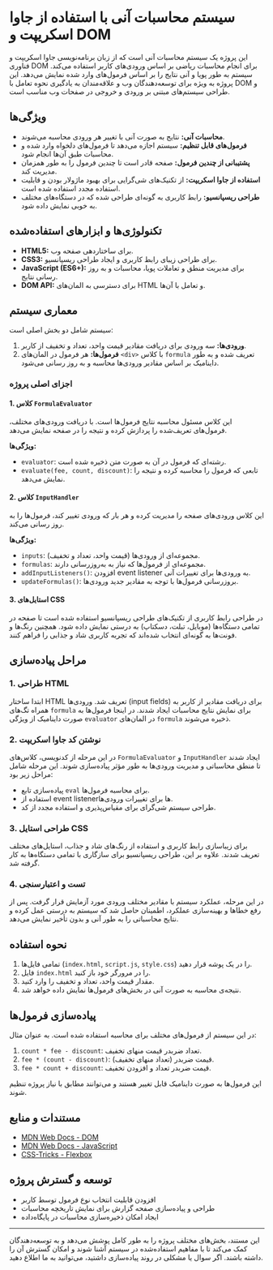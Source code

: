 # سیستم محاسبات آنی با استفاده از جاوا اسکریپت و DOM

این پروژه یک سیستم محاسبات آنی است که از زبان برنامه‌نویسی جاوا اسکریپت و فناوری DOM برای انجام محاسبات ریاضی بر اساس ورودی‌های کاربر استفاده می‌کند. سیستم به طور پویا و آنی نتایج را بر اساس فرمول‌های وارد شده نمایش می‌دهد. این پروژه به ویژه برای توسعه‌دهندگان وب و علاقه‌مندان به یادگیری نحوه تعامل با DOM و طراحی سیستم‌های مبتنی بر ورودی و خروجی در صفحات وب مناسب است.

## ویژگی‌ها
- **محاسبات آنی:** نتایج به صورت آنی با تغییر هر ورودی محاسبه می‌شوند.
- **فرمول‌های قابل تنظیم:** سیستم اجازه می‌دهد تا فرمول‌های دلخواه وارد شده و محاسبات طبق آن‌ها انجام شود.
- **پشتیبانی از چندین فرمول:** صفحه قادر است تا چندین فرمول را به طور همزمان مدیریت کند.
- **استفاده از جاوا اسکریپت:** از تکنیک‌های شی‌گرایی برای بهبود ماژولار بودن و قابلیت استفاده مجدد استفاده شده است.
- **طراحی ریسپانسیو:** رابط کاربری به گونه‌ای طراحی شده که در دستگاه‌های مختلف به خوبی نمایش داده شود.

## تکنولوژی‌ها و ابزارهای استفاده‌شده
- **HTML5:** برای ساختاردهی صفحه وب.
- **CSS3:** برای طراحی زیبای رابط کاربری و ایجاد طراحی ریسپانسیو.
- **JavaScript (ES6+):** برای مدیریت منطق و تعاملات پویا، محاسبات و به روز رسانی نتایج.
- **DOM API:** برای دسترسی به المان‌های HTML و تعامل با آن‌ها.

## معماری سیستم
سیستم شامل دو بخش اصلی است: 
1. **ورودی‌ها:** سه ورودی برای دریافت مقادیر قیمت واحد، تعداد و تخفیف از کاربر.
2. **فرمول‌ها:** هر فرمول در المان‌های `<div>` با کلاس `formula` تعریف شده و به طور داینامیک بر اساس مقادیر ورودی‌ها محاسبه و به روز رسانی می‌شود.

### اجزای اصلی پروژه

#### 1. **کلاس `FormulaEvaluator`**
این کلاس مسئول محاسبه نتایج فرمول‌ها است. با دریافت ورودی‌های مختلف، فرمول‌های تعریف‌شده را پردازش کرده و نتیجه را در صفحه نمایش می‌دهد.

**ویژگی‌ها:**
- `evaluator`: رشته‌ای که فرمول در آن به صورت متن ذخیره شده است.
- `evaluate(fee, count, discount)`: تابعی که فرمول را محاسبه کرده و نتیجه را نمایش می‌دهد.

#### 2. **کلاس `InputHandler`**
این کلاس ورودی‌های صفحه را مدیریت کرده و هر بار که ورودی تغییر کند، فرمول‌ها را به روز رسانی می‌کند.

**ویژگی‌ها:**
- `inputs`: مجموعه‌ای از ورودی‌ها (قیمت واحد، تعداد و تخفیف).
- `formulas`: مجموعه‌ای از فرمول‌ها که نیاز به به‌روزرسانی دارند.
- `addInputListeners()`: افزودن event listener به ورودی‌ها برای تغییرات آنی.
- `updateFormulas()`: بروزرسانی فرمول‌ها با توجه به مقادیر جدید ورودی‌ها.

#### 3. **استایل‌های CSS**
در طراحی رابط کاربری از تکنیک‌های طراحی ریسپانسیو استفاده شده است تا صفحه در تمامی دستگاه‌ها (موبایل، تبلت، دسکتاپ) به درستی نمایش داده شود. همچنین رنگ‌ها و فونت‌ها به گونه‌ای انتخاب شده‌اند که تجربه کاربری شاد و جذابی را فراهم کنند.

## مراحل پیاده‌سازی

### 1. طراحی HTML
ابتدا ساختار HTML تعریف شد. ورودی‌ها (input fields) برای دریافت مقادیر از کاربر به همراه تگ‌های `formula` برای نمایش نتایج محاسبات ایجاد شدند. در اینجا فرمول‌ها به صورت داینامیک از ویژگی `evaluator` در المان‌های `formula` ذخیره می‌شوند.

### 2. نوشتن کد جاوا اسکریپت
در این مرحله از کدنویسی، کلا‌س‌های `FormulaEvaluator` و `InputHandler` ایجاد شدند تا منطق محاسباتی و مدیریت ورودی‌ها به طور مؤثر پیاده‌سازی شوند. این مرحله شامل مراحل زیر بود:
- پیاده‌سازی تابع `eval` برای محاسبه فرمول‌ها.
- استفاده از event listenerها برای تغییرات ورودی‌ها.
- طراحی سیستم شی‌گرای برای مقیاس‌پذیری و استفاده مجدد از کد.

### 3. طراحی استایل CSS
برای زیباسازی رابط کاربری و استفاده از رنگ‌های شاد و جذاب، استایل‌های مختلف تعریف شدند. علاوه بر این، طراحی ریسپانسیو برای سازگاری با تمامی دستگاه‌ها به کار گرفته شد.

### 4. تست و اعتبارسنجی
در این مرحله، عملکرد سیستم با مقادیر مختلف ورودی مورد آزمایش قرار گرفت. پس از رفع خطاها و بهینه‌سازی عملکرد، اطمینان حاصل شد که سیستم به درستی عمل کرده و نتایج محاسباتی را به طور آنی و بدون تأخیر نمایش می‌دهد.

## نحوه استفاده

1. تمامی فایل‌ها (`index.html`, `script.js`, `style.css`) را در یک پوشه قرار دهید.
2. فایل `index.html` را در مرورگر خود باز کنید.
3. مقدار قیمت واحد، تعداد و تخفیف را وارد کنید.
4. نتیجه‌ی محاسبه به صورت آنی در بخش‌های فرمول‌ها نمایش داده خواهد شد.

## پیاده‌سازی فرمول‌ها
در این سیستم از فرمول‌های مختلف برای محاسبه استفاده شده است. به عنوان مثال:
1. `count * fee - discount`: تعداد ضربدر قیمت منهای تخفیف.
2. `fee * (count - discount)`: قیمت ضربدر (تعداد منهای تخفیف).
3. `fee * count + discount`: قیمت ضربدر تعداد و افزودن تخفیف.

این فرمول‌ها به صورت داینامیک قابل تغییر هستند و می‌توانند مطابق با نیاز پروژه تنظیم شوند.

## مستندات و منابع
- [MDN Web Docs - DOM](https://developer.mozilla.org/en-US/docs/Web/API/Document_Object_Model)
- [MDN Web Docs - JavaScript](https://developer.mozilla.org/en-US/docs/Web/JavaScript)
- [CSS-Tricks - Flexbox](https://css-tricks.com/snippets/css/a-guide-to-flexbox/)

## توسعه و گسترش پروژه
- افزودن قابلیت انتخاب نوع فرمول توسط کاربر
- طراحی و پیاده‌سازی صفحه گزارش برای نمایش تاریخچه محاسبات
- ایجاد امکان ذخیره‌سازی محاسبات در پایگاه‌داده

---

این مستند، بخش‌های مختلف پروژه را به طور کامل پوشش می‌دهد و به توسعه‌دهندگان کمک می‌کند تا با مفاهیم استفاده‌شده در سیستم آشنا شوند و امکان گسترش آن را داشته باشند. اگر سوال یا مشکلی در روند پیاده‌سازی داشتید، می‌توانید به ما اطلاع دهید.
